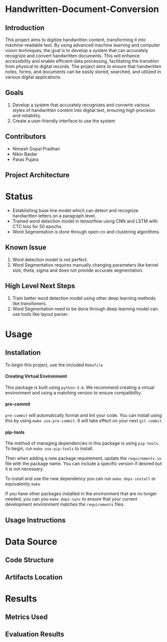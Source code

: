 # Handwritten-Document-Conversion

## Introduction
This project aims to digitize handwritten content, transforming it into machine-readable text. By using advanced machine learning and computer vision techniques, the goal is to develop a system that can accurately recognize and convert handwritten documents. This will enhance accessibility and enable efficient data processing, facilitating the transition from physical to digital records. The project aims to ensure that handwritten notes, forms, and documents can be easily stored, searched, and utilized in various digital applications.
## Goals
1. Develop a system that accurately recognizes and converts various styles of handwritten content into digital text, ensuring high precision and reliability.
2. Create a user-friendly interface to use the system
## Contributors
- Nimesh Gopal Pradhan
- Nikin Baidar
- Paras Pujara
## Project Architecture


# Status
- Establishing base line model which can detect and recognize handwritten letters on a paragraph level.  
- Trained word detection model in tensorflow using CNN and LSTM with CTC loss for 50 epochs.  
- Word Segmentation is done through open-cv and clustering algorithms.  
## Known Issue
1) Word detection model is not perfect.  
2) Word Segmentation requires manually changing parameters like kernel size, theta, sigma and does not provide accurate segmentation.  
## High Level Next Steps
1) Train better word detection model using other deep learning methods like transfomers.  
1) Word Segmentation need to be done through deep learning model can use tools like layout parser.  
# Usage
## Installation
To begin this project, use the included `Makefile`

#### Creating Virtual Environment

This package is built using `python-3.8`. 
We recommend creating a virtual environment and using a matching version to ensure compatibility.

#### pre-commit

`pre-commit` will automatically format and lint your code. You can install using this by using
`make use-pre-commit`. It will take effect on your next `git commit`

#### pip-tools

The method of managing dependencies in this package is using `pip-tools`. To begin, run `make use-pip-tools` to install. 

Then when adding a new package requirement, update the `requirements.in` file with 
the package name. You can include a specific version if desired but it is not necessary. 

To install and use the new dependency you can run `make deps-install` or equivalently `make`

If you have other packages installed in the environment that are no longer needed, you can you `make deps-sync` to ensure that your current development environment matches the `requirements` files. 

## Usage Instructions


# Data Source
## Code Structure
## Artifacts Location

# Results
## Metrics Used
## Evaluation Results
